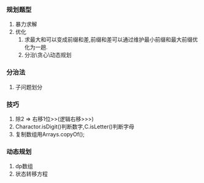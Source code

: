 ### 规划题型

1. 暴力求解
2. 优化
   1. 求最大和可以变成前缀和差,前缀和差可以通过维护最小前缀和最大前缀优化为一趟.
   2. 分治\贪心\动态规划

### 分治法

1. 子问题划分

### 技巧

1. 除2 => 右移1位>>(逻辑右移>>>)
2. Charactor.isDigit()判断数字,C.isLetter()判断字母
3. 复制数组用Arrays.copyOf();

### 动态规划

1. dp数组
2. 状态转移方程
